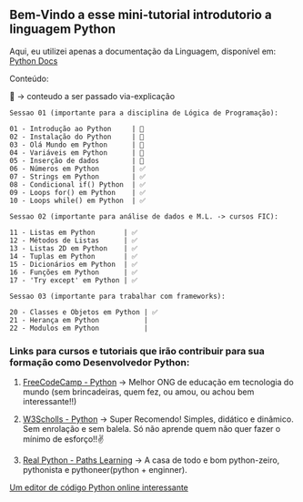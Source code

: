 ## Bem-Vindo a esse mini-tutorial introdutorio a linguagem Python

Aqui, eu utilizei apenas a documentação da Linguagem, disponível em: [Python Docs](https://docs.python.org/3/tutorial/introduction.html)

Conteúdo:

📃 -> conteudo a ser passado via-explicação

```
Sessao 01 (importante para a disciplina de Lógica de Programação):

01 - Introdução ao Python     | 📃
02 - Instalação do Python     | 📃
03 - Olá Mundo em Python      | 📃
04 - Variáveis ​​em Python      | 📃
05 - Inserção de dados        | 📃
06 - Números em Python        | ✅
07 - Strings em Python        | ✅
08 - Condicional if() Python  | ✅
09 - Loops for() em Python    | ✅
10 - Loops while() em Python  | ✅
```

```
Sessao 02 (importante para análise de dados e M.L. -> cursos FIC):

11 - Listas em Python       | ✅
12 - Métodos de Listas      | ✅
13 - Listas 2D em Python    | ✅
14 - Tuplas em Python       | ✅
15 - Dicionários em Python  | ✅
16 - Funções em Python      | ✅
17 - 'Try except' em Python | ✅
```

```
Sessao 03 (importante para trabalhar com frameworks):

20 - Classes e Objetos em Python | ✅
21 - Herança em Python           |
22 - Modulos em Python           |
```

### Links para cursos e tutoriais que irão contribuir para sua formação como Desenvolvedor Python:

1. [FreeCodeCamp - Python](https://www.freecodecamp.org/news/search/?query=Python) -> Melhor ONG de educação em tecnologia do mundo (sem brincadeiras, quem fez, ou amou, ou achou bem interessante!!)

2. [W3Scholls - Python](https://www.w3schools.com/python/default.asp) -> Super Recomendo! Simples, didático e dinâmico. Sem enrolação e sem balela. Só não aprende quem não quer fazer o mínimo de esforço!!✌️

3. [Real Python - Paths Learning](https://realpython.com/learning-paths/) -> A casa de todo e bom python-zeiro, pythonista e pythoneer(python + enginner).

[Um editor de código Python online interessante](https://pythonandturtle.com/turtle)
